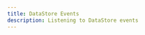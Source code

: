 ```yaml
---
title: DataStore Events
description: Listening to DataStore events
---
```


<inline-fragment platform="js" src="~/lib/datastore/fragments/native_common/datastore-events.md"></inline-fragment>
<inline-fragment platform="android" src="~/lib/datastore/fragments/native_common/datastore-events.md"></inline-fragment>
<inline-fragment platform="ios" src="~/lib/datastore/fragments/native_common/datastore-events.md"></inline-fragment>

<inline-fragment platform="js" src="~/lib/datastore/fragments/js/datastore-events.md"></inline-fragment>
<inline-fragment platform="android" src="~/lib/datastore/fragments/android/datastore-events.md"></inline-fragment>
<inline-fragment platform="ios" src="~/lib/datastore/fragments/ios/datastore-events.md"></inline-fragment>
